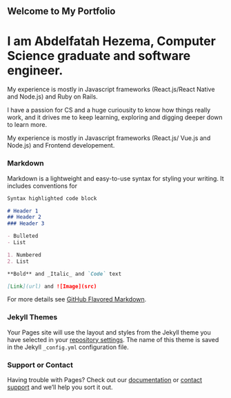 ## Welcome to My Portfolio

# I am Abdelfatah Hezema, Computer Science graduate and software engineer.

My experience is mostly in Javascript frameworks (React.js/React Native and Node.js) and Ruby on Rails.

I have a passion for CS and a huge curiousity to know how things really work, and it drives me to keep learning, exploring and digging deeper down to learn more.

My experience is mostly in Javascript frameworks (React.js/ Vue.js and Node.js) and Frontend developement. 

### Markdown

Markdown is a lightweight and easy-to-use syntax for styling your writing. It includes conventions for

```markdown
Syntax highlighted code block

# Header 1
## Header 2
### Header 3

- Bulleted
- List

1. Numbered
2. List

**Bold** and _Italic_ and `Code` text

[Link](url) and ![Image](src)
```

For more details see [GitHub Flavored Markdown](https://guides.github.com/features/mastering-markdown/).

### Jekyll Themes

Your Pages site will use the layout and styles from the Jekyll theme you have selected in your [repository settings](https://github.com/Abdelfatahh/Hezema/settings). The name of this theme is saved in the Jekyll `_config.yml` configuration file.

### Support or Contact

Having trouble with Pages? Check out our [documentation](https://help.github.com/categories/github-pages-basics/) or [contact support](https://github.com/contact) and we’ll help you sort it out.
